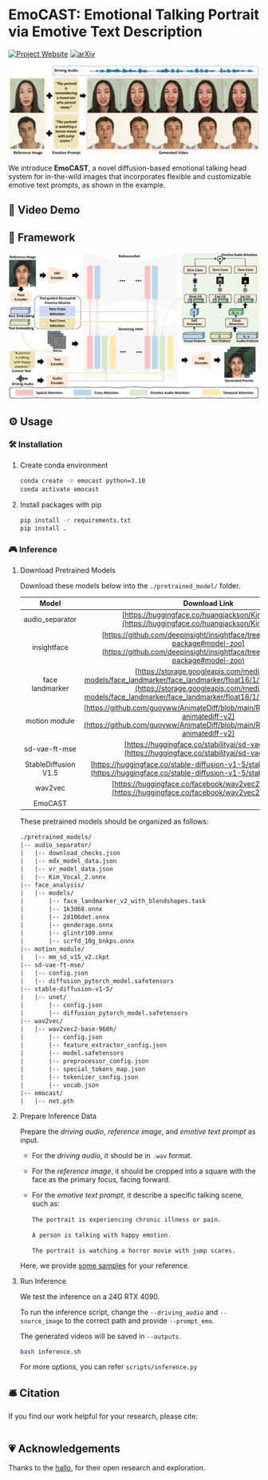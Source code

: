 # EmoCAST: Emotional Talking Portrait via Emotive Text Description

[![Project Website](https://img.shields.io/badge/Project-Website-Green)](https:)
[![arXiv](https://img.shields.io/badge/ArXiv--red)](https://arxiv.org/abs/)

![teaser](assets/teaser.png)

We introduce **EmoCAST**, a novel diffusion-based emotional talking head system for in-the-wild images that incorporates flexible and customizable emotive text prompts, as shown in the example.

## 📸 Video Demo

## 🔧️ Framework

![method](assets/method.png)

## ⚙️ Usage
### 🛠️ Installation

1. Create conda environment
   ```bash
   conda create -n emocast python=3.10
   conda activate emocast
   ```

2. Install packages with pip

   ```bash
   pip install -r requirements.txt
   pip install .
   ```

### 🎮 Inference


   

1. Download Pretrained Models
   
   Download these models below into the `./pretrained_model/` folder.
  
    |  Model | Download Link |   
    |:--------:|:------------:|
    |audio_separator |  [https://huggingface.co/huangjackson/Kim_Vocal_2](https://huggingface.co/huangjackson/Kim_Vocal_2)|
    |insightface | [https://github.com/deepinsight/insightface/tree/master/python-package#model-zoo](https://github.com/deepinsight/insightface/tree/master/python-package#model-zoo)|
    |face landmarker | [https://storage.googleapis.com/mediapipe-models/face_landmarker/face_landmarker/float16/1/face_landmarker.task](https://storage.googleapis.com/mediapipe-models/face_landmarker/face_landmarker/float16/1/face_landmarker.task) |
    |motion module | [https://github.com/guoyww/AnimateDiff/blob/main/README.md#202309-animatediff-v2](https://github.com/guoyww/AnimateDiff/blob/main/README.md#202309-animatediff-v2)|
    |sd-vae-ft-mse | [https://huggingface.co/stabilityai/sd-vae-ft-mse](https://huggingface.co/stabilityai/sd-vae-ft-mse)|
    |StableDiffusion V1.5|[https://huggingface.co/stable-diffusion-v1-5/stable-diffusion-v1-5](https://huggingface.co/stable-diffusion-v1-5/stable-diffusion-v1-5)|
    |wav2vec | [https://huggingface.co/facebook/wav2vec2-base-960h](https://huggingface.co/facebook/wav2vec2-base-960h)|
    |EmoCAST||

    These pretrained models should be organized as follows:

    ```text
    ./pretrained_models/
    |-- audio_separator/
    |   |-- download_checks.json
    |   |-- mdx_model_data.json
    |   |-- vr_model_data.json
    |   |-- Kim_Vocal_2.onnx
    |-- face_analysis/
    |   |-- models/
    |       |-- face_landmarker_v2_with_blendshapes.task  
    |       |-- 1k3d68.onnx
    |       |-- 2d106det.onnx
    |       |-- genderage.onnx
    |       |-- glintr100.onnx
    |       |-- scrfd_10g_bnkps.onnx
    |-- motion_module/
    |   |-- mm_sd_v15_v2.ckpt
    |-- sd-vae-ft-mse/
    |   |-- config.json
    |   |-- diffusion_pytorch_model.safetensors
    |-- stable-diffusion-v1-5/
    |   |-- unet/
    |       |-- config.json
    |       |-- diffusion_pytorch_model.safetensors
    |-- wav2vec/
    |   |-- wav2vec2-base-960h/
    |       |-- config.json
    |       |-- feature_extractor_config.json
    |       |-- model.safetensors
    |       |-- preprocessor_config.json
    |       |-- special_tokens_map.json
    |       |-- tokenizer_config.json
    |       |-- vocab.json
    |-- emocast/
    |   |-- net.pth
    ```

2. Prepare Inference Data

   Prepare the *driving audio*, *reference image*, and *emotive text prompt* as input.

   - For the *driving audio*, it should be in `.wav` format.

   - For the *reference image*, it should be cropped into a square with the face as the primary focus, facing forward.
  
   - For the *emotive text prompt*, it describe a specific talking scene, such as:
     
     `The portrait is experiencing chronic illness or pain.`
     
     `A person is talking with happy emotion.`

     `The portrait is watching a horror movie with jump scares.`
   
   Here, we provide [some samples](examples/) for your reference.


3. Run Inference

   We test the inference on a 24G RTX 4090.

   To run the inference script, change the `--driving_audio` and `--source_image` to the correct path and provide `--prompt_emo`.

   The generated videos will be saved in `--outputs`.
   
   ```bash
   bash inference.sh
   ```

   For more options, you can refer `scripts/inference.py`

## 🛎 Citation
If you find our work helpful for your research, please cite:
```

```

## 💗 Acknowledgements

Thanks to the [hallo](https://github.com/fudan-generative-vision/hallo), for their open research and exploration.

